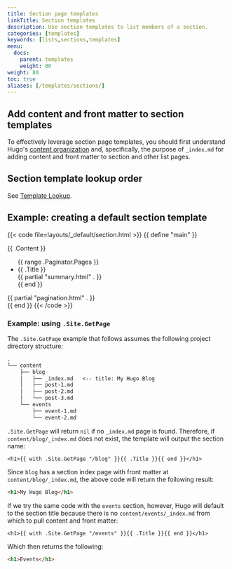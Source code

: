 ```yaml
---
title: Section page templates
linkTitle: Section templates
description: Use section templates to list members of a section.
categories: [templates]
keywords: [lists,sections,templates]
menu:
  docs:
    parent: templates
    weight: 80
weight: 80
toc: true
aliases: [/templates/sections/]
---
```


## Add content and front matter to section templates

To effectively leverage section page templates, you should first understand Hugo's [content organization](/content-management/organization/) and, specifically, the purpose of `_index.md` for adding content and front matter to section and other list pages.

## Section template lookup order

See [Template Lookup](/templates/lookup-order/).

## Example: creating a default section template

{{< code file=layouts/_default/section.html >}}
{{ define "main" }}
  <main>
    {{ .Content }}
      <ul class="contents">
        {{ range .Paginator.Pages }}
          <li>{{ .Title }}
            <div>
              {{ partial "summary.html" . }}
            </div>
          </li>
        {{ end }}
      </ul>
    {{ partial "pagination.html" . }}
  </main>
{{ end }}
{{< /code >}}

### Example: using `.Site.GetPage`

The `.Site.GetPage` example that follows assumes the following project directory structure:

```txt
.
└── content
    ├── blog
    │   ├── _index.md   <-- title: My Hugo Blog
    │   ├── post-1.md
    │   ├── post-2.md
    │   └── post-3.md
    └── events
        ├── event-1.md
        └── event-2.md
```

`.Site.GetPage` will return `nil` if no `_index.md` page is found. Therefore, if `content/blog/_index.md` does not exist, the template will output the section name:

```go-html-template
<h1>{{ with .Site.GetPage "/blog" }}{{ .Title }}{{ end }}</h1>
```

Since `blog` has a section index page with front matter at `content/blog/_index.md`, the above code will return the following result:

```html
<h1>My Hugo Blog</h1>
```

If we try the same code with the `events` section, however, Hugo will default to the section title because there is no `content/events/_index.md` from which to pull content and front matter:

```go-html-template
<h1>{{ with .Site.GetPage "/events" }}{{ .Title }}{{ end }}</h1>
```

Which then returns the following:

```html
<h1>Events</h1>
```

[contentorg]: /content-management/organization/
[getpage]: /methods/page/getpage/
[lists]: /templates/lists/
[lookup]: /templates/lookup-order/
[`where`]: /functions/collections/where/
[sections]: /content-management/sections/
